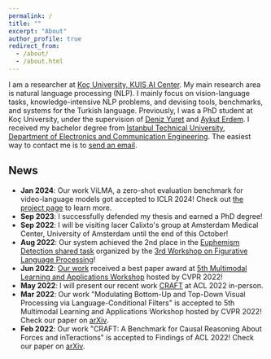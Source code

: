 ```yaml
---
permalink: /
title: ""
excerpt: "About"
author_profile: true
redirect_from: 
  - /about/
  - /about.html
---
```


I am a researcher at [Koç University, KUIS AI Center](https://ai.ku.edu.tr). My main research area is natural language processing (NLP). I mainly focus on vision-language tasks, knowledge-intensive NLP problems, and devising tools, benchmarks, and systems for the Turkish language. Previously, I was a PhD student at Koç University, under the supervision of [Deniz Yuret](https://www.denizyuret.com) and [Aykut Erdem](https://aykuterdem.github.io/). I received my bachelor degree from [Istanbul Technical University](https://www.itu.edu.tr), [Department of Electronics and Communication Engineering](https://ehb.itu.edu.tr/en/home). The easiest way to contact me is to [send an email](mailto:ikesen16--ku.edu.tr).


## News
- **Jan 2024**: Our work ViLMA, a zero-shot evaluation benchmark for video-language models got accepted to ICLR 2024! Check out [the project page](https://cyberiada.github.io/ViLMA) to learn more.
- **Sep 2023**: I successfully defended my thesis and earned a PhD degree!
- **Sep 2022**: I will be visiting Iacer Calixto's group at Amsterdam Medical Center, University of Amsterdam until the end of this October!
- **Aug 2022**: Our system achieved the 2nd place in the [Euphemism Detection shared task](https://codalab.lisn.upsaclay.fr/competitions/5726) organized by the [3rd Workshop on Figurative Language Processing](https://sites.google.com/view/figlang2022)!
- **Jun 2022**: [Our work](https://arxiv.org/abs/2003.12739) received a best paper award at [5th Multimodal Learning and Applications Workshop](https://mula-workshop.github.io/) hosted by CVPR 2022!
- **May 2022**: I will present our recent work [CRAFT](https://arxiv.org/abs/2012.04293) at ACL 2022 in-person.
- **Mar 2022**: Our work "Modulating Bottom-Up and Top-Down Visual Processing via Language-Conditional Filters" is accepted to 5th Multimodal Learning and Applications Workshop hosted by CVPR 2022! Check our paper on [arXiv](https://arxiv.org/abs/2003.12739).
- **Feb 2022**: Our work "CRAFT: A Benchmark for Causal Reasoning About Forces and inTeractions" is accepted to Findings of ACL 2022! Check our paper on [arXiv](https://arxiv.org/abs/2012.04293).
